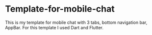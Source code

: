 # Template-for-mobile-chat
This is my template for mobile chat with 3 tabs, bottom navigation bar, AppBar. For this template I used Dart and Flutter.
